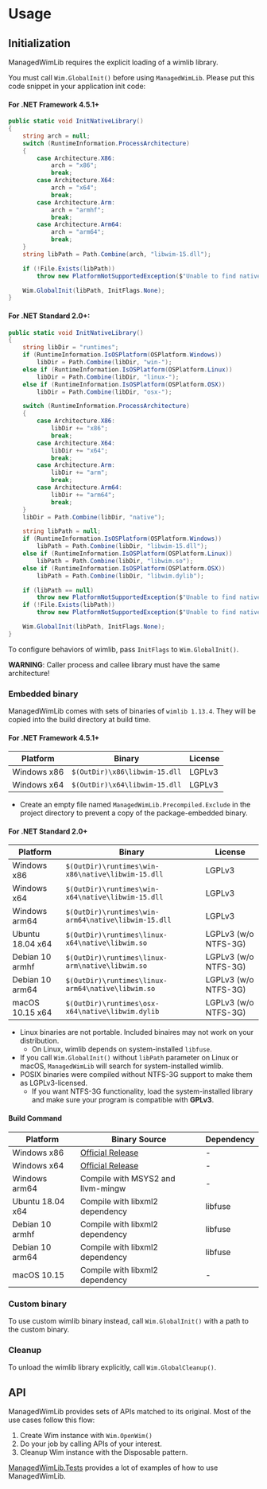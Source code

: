 # Usage

## Initialization

ManagedWimLib requires the explicit loading of a wimlib library.

You must call `Wim.GlobalInit()` before using `ManagedWimLib`. Please put this code snippet in your application init code:

#### For .NET Framework 4.5.1+

```cs
public static void InitNativeLibrary()
{
    string arch = null;
    switch (RuntimeInformation.ProcessArchitecture)
    {
        case Architecture.X86:
            arch = "x86";
            break;
        case Architecture.X64:
            arch = "x64";
            break;
        case Architecture.Arm:
            arch = "armhf";
            break;
        case Architecture.Arm64:
            arch = "arm64";
            break;
    }
    string libPath = Path.Combine(arch, "libwim-15.dll");

    if (!File.Exists(libPath))
        throw new PlatformNotSupportedException($"Unable to find native library [{libPath}].");

    Wim.GlobalInit(libPath, InitFlags.None);
}
```

#### For .NET Standard 2.0+:

```cs
public static void InitNativeLibrary()
{
    string libDir = "runtimes";
    if (RuntimeInformation.IsOSPlatform(OSPlatform.Windows))
        libDir = Path.Combine(libDir, "win-");
    else if (RuntimeInformation.IsOSPlatform(OSPlatform.Linux))
        libDir = Path.Combine(libDir, "linux-");
    else if (RuntimeInformation.IsOSPlatform(OSPlatform.OSX))
        libDir = Path.Combine(libDir, "osx-");

    switch (RuntimeInformation.ProcessArchitecture)
    {
        case Architecture.X86:
            libDir += "x86";
            break;
        case Architecture.X64:
            libDir += "x64";
            break;
        case Architecture.Arm:
            libDir += "arm";
            break;
        case Architecture.Arm64:
            libDir += "arm64";
            break;
    }
    libDir = Path.Combine(libDir, "native");

    string libPath = null;
    if (RuntimeInformation.IsOSPlatform(OSPlatform.Windows))
        libPath = Path.Combine(libDir, "libwim-15.dll");
    else if (RuntimeInformation.IsOSPlatform(OSPlatform.Linux))
        libPath = Path.Combine(libDir, "libwim.so");
    else if (RuntimeInformation.IsOSPlatform(OSPlatform.OSX))
        libPath = Path.Combine(libDir, "libwim.dylib");

    if (libPath == null)
        throw new PlatformNotSupportedException($"Unable to find native library.");
    if (!File.Exists(libPath))
        throw new PlatformNotSupportedException($"Unable to find native library [{libPath}].");

    Wim.GlobalInit(libPath, InitFlags.None);
}
```

To configure behaviors of wimlib, pass `InitFlags` to `Wim.GlobalInit()`.

**WARNING**: Caller process and callee library must have the same architecture!

### Embedded binary

ManagedWimLib comes with sets of binaries of `wimlib 1.13.4`. They will be copied into the build directory at build time.

#### For .NET Framework 4.5.1+

| Platform         | Binary                        | License |
|------------------|-------------------------------|---------|
| Windows x86      | `$(OutDir)\x86\libwim-15.dll` | LGPLv3  |
| Windows x64      | `$(OutDir)\x64\libwim-15.dll` | LGPLv3  |

- Create an empty file named `ManagedWimLib.Precompiled.Exclude` in the project directory to prevent a copy of the package-embedded binary.

#### For .NET Standard 2.0+

| Platform          | Binary                                              | License              |
|-------------------|-----------------------------------------------------|----------------------|
| Windows x86       | `$(OutDir)\runtimes\win-x86\native\libwim-15.dll`   | LGPLv3               |
| Windows x64       | `$(OutDir)\runtimes\win-x64\native\libwim-15.dll`   | LGPLv3               |
| Windows arm64     | `$(OutDir)\runtimes\win-arm64\native\libwim-15.dll` | LGPLv3               |
| Ubuntu 18.04 x64  | `$(OutDir)\runtimes\linux-x64\native\libwim.so`     | LGPLv3 (w/o NTFS-3G) |
| Debian 10 armhf   | `$(OutDir)\runtimes\linux-arm\native\libwim.so`     | LGPLv3 (w/o NTFS-3G) |
| Debian 10 arm64   | `$(OutDir)\runtimes\linux-arm64\native\libwim.so`   | LGPLv3 (w/o NTFS-3G) |
| macOS 10.15 x64   | `$(OutDir)\runtimes\osx-x64\native\libwim.dylib`    | LGPLv3 (w/o NTFS-3G) |

- Linux binaries are not portable. Included binaires may not work on your distribution.
    - On Linux, wimlib depends on system-installed `libfuse`.
- If you call `Wim.GlobalInit()` without `libPath` parameter on Linux or macOS, `ManagedWimLib` will search for system-installed wimlib.
- POSIX binaries were compiled without NTFS-3G support to make them as LGPLv3-licensed.
    - If you want NTFS-3G functionality, load the system-installed library and make sure your program is compatible with **GPLv3**.

#### Build Command

| Platform         | Binary Source                                                                         | Dependency      |
|------------------|---------------------------------------------------------------------------------------|-----------------|
| Windows x86      | [Official Release](https://wimlib.net/downloads/wimlib-1.13.3-windows-i686-bin.zip)   | -               |
| Windows x64      | [Official Release](https://wimlib.net/downloads/wimlib-1.13.3-windows-x86_64-bin.zip) | -               |
| Windows arm64    | Compile with MSYS2 and llvm-mingw                                                     | -               |
| Ubuntu 18.04 x64 | Compile with libxml2 dependency                                                       | libfuse         |
| Debian 10 armhf  | Compile with libxml2 dependency                                                       | libfuse         |
| Debian 10 arm64  | Compile with libxml2 dependency                                                       | libfuse         |
| macOS 10.15      | Compile with libxml2 dependency                                                       | -               |

### Custom binary

To use custom wimlib binary instead, call `Wim.GlobalInit()` with a path to the custom binary.

### Cleanup

To unload the wimlib library explicitly, call `Wim.GlobalCleanup()`.

## API

ManagedWimLib provides sets of APIs matched to its original. Most of the use cases follow this flow:

1. Create Wim instance with `Wim.OpenWim()`
2. Do your job by calling APIs of your interest.
3. Cleanup Wim instance with the Disposable pattern.

[ManagedWimLib.Tests](./ManagedWimLib.Tests) provides a lot of examples of how to use ManagedWimLib.

